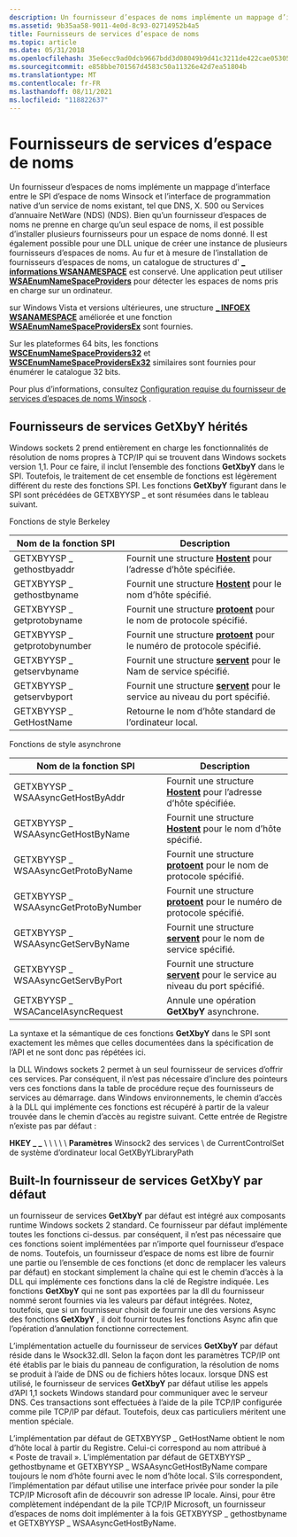 ```yaml
---
description: Un fournisseur d’espaces de noms implémente un mappage d’interface entre le SPI d’espace de noms Winsock et l’interface de programmation native d’un service de noms existant, tel que DNS, X. 500 ou Services d’annuaire NetWare (NDS) (NDS).
ms.assetid: 9b35aa58-9011-4e0d-8c93-02714952b4a5
title: Fournisseurs de services d’espace de noms
ms.topic: article
ms.date: 05/31/2018
ms.openlocfilehash: 35e6ecc9ad0dcb9667bdd3d08049b9d41c3211de422cae0530506f6103494527
ms.sourcegitcommit: e858bbe701567d4583c50a11326e42d7ea51804b
ms.translationtype: MT
ms.contentlocale: fr-FR
ms.lasthandoff: 08/11/2021
ms.locfileid: "118822637"
---
```

# <a name="namespace-service-providers"></a>Fournisseurs de services d’espace de noms

Un fournisseur d’espaces de noms implémente un mappage d’interface entre le SPI d’espace de noms Winsock et l’interface de programmation native d’un service de noms existant, tel que DNS, X. 500 ou Services d’annuaire NetWare (NDS) (NDS). Bien qu’un fournisseur d’espaces de noms ne prenne en charge qu’un seul espace de noms, il est possible d’installer plusieurs fournisseurs pour un espace de noms donné. Il est également possible pour une DLL unique de créer une instance de plusieurs fournisseurs d’espaces de noms. Au fur et à mesure de l’installation de fournisseurs d’espaces de noms, un catalogue de structures d' [**\_ informations WSANAMESPACE**](/windows/desktop/api/Winsock2/ns-winsock2-wsanamespace_infow) est conservé. Une application peut utiliser [**WSAEnumNameSpaceProviders**](/windows/desktop/api/Winsock2/nf-winsock2-wsaenumnamespaceprovidersa) pour détecter les espaces de noms pris en charge sur un ordinateur.

sur Windows Vista et versions ultérieures, une structure [**\_ INFOEX WSANAMESPACE**](/windows/desktop/api/Winsock2/ns-winsock2-wsanamespace_infoexw) améliorée et une fonction [**WSAEnumNameSpaceProvidersEx**](/windows/desktop/api/Winsock2/nf-winsock2-wsaenumnamespaceprovidersexa) sont fournies.

Sur les plateformes 64 bits, les fonctions [**WSCEnumNameSpaceProviders32**](/windows/desktop/api/Ws2spi/nf-ws2spi-wscenumnamespaceproviders32) et [**WSCEnumNameSpaceProvidersEx32**](/windows/desktop/api/Ws2spi/nf-ws2spi-wscenumnamespaceprovidersex32) similaires sont fournies pour énumérer le catalogue 32 bits.

Pour plus d’informations, consultez [Configuration requise du fournisseur de services d’espaces de noms Winsock](winsock-namespace-service-provider-requirements.md) .

## <a name="legacy-getxbyy-service-providers"></a>Fournisseurs de services GetXbyY hérités

Windows sockets 2 prend entièrement en charge les fonctionnalités de résolution de noms propres à TCP/IP qui se trouvent dans Windows sockets version 1,1. Pour ce faire, il inclut l’ensemble des fonctions **GetXbyY** dans le SPI. Toutefois, le traitement de cet ensemble de fonctions est légèrement différent du reste des fonctions SPI. Les fonctions **GetXbyY** figurant dans le SPI sont précédées de GETXBYYSP \_ et sont résumées dans le tableau suivant.

Fonctions de style Berkeley



| Nom de la fonction SPI           | Description                                                                              |
|-----------------------------|------------------------------------------------------------------------------------------|
| GETXBYYSP \_ gethostbyaddr    | Fournit une structure [**Hostent**](/windows/desktop/api/winsock/ns-winsock-hostent) pour l’adresse d’hôte spécifiée.        |
| GETXBYYSP \_ gethostbyname    | Fournit une structure [**Hostent**](/windows/desktop/api/winsock/ns-winsock-hostent) pour le nom d’hôte spécifié.           |
| GETXBYYSP \_ getprotobyname   | Fournit une structure [**protoent**](/windows/desktop/api/winsock/ns-winsock-protoent) pour le nom de protocole spécifié.     |
| GETXBYYSP \_ getprotobynumber | Fournit une structure [**protoent**](/windows/desktop/api/winsock/ns-winsock-protoent) pour le numéro de protocole spécifié.   |
| GETXBYYSP \_ getservbyname    | Fournit une structure [**servent**](/windows/desktop/api/winsock/ns-winsock-servent) pour le Nam de service spécifié.        |
| GETXBYYSP \_ getservbyport    | Fournit une structure [**servent**](/windows/desktop/api/winsock/ns-winsock-servent) pour le service au niveau du port spécifié. |
| GETXBYYSP \_ GetHostName      | Retourne le nom d’hôte standard de l’ordinateur local.                                   |



 

Fonctions de style asynchrone



| Nom de la fonction SPI                   | Description                                                                              |
|-------------------------------------|------------------------------------------------------------------------------------------|
| GETXBYYSP \_ WSAAsyncGetHostByAddr    | Fournit une structure [**Hostent**](/windows/desktop/api/winsock/ns-winsock-hostent) pour l’adresse d’hôte spécifiée.        |
| GETXBYYSP \_ WSAAsyncGetHostByName    | Fournit une structure [**Hostent**](/windows/desktop/api/winsock/ns-winsock-hostent) pour le nom d’hôte spécifié.           |
| GETXBYYSP \_ WSAAsyncGetProtoByName   | Fournit une structure [**protoent**](/windows/desktop/api/winsock/ns-winsock-protoent) pour le nom de protocole spécifié.     |
| GETXBYYSP \_ WSAAsyncGetProtoByNumber | Fournit une structure [**protoent**](/windows/desktop/api/winsock/ns-winsock-protoent) pour le numéro de protocole spécifié.   |
| GETXBYYSP \_ WSAAsyncGetServByName    | Fournit une structure [**servent**](/windows/desktop/api/winsock/ns-winsock-servent) pour le nom de service spécifié.        |
| GETXBYYSP \_ WSAAsyncGetServByPort    | Fournit une structure [**servent**](/windows/desktop/api/winsock/ns-winsock-servent) pour le service au niveau du port spécifié. |
| GETXBYYSP \_ WSACancelAsyncRequest    | Annule une opération **GetXbyY** asynchrone.                                           |



 

La syntaxe et la sémantique de ces fonctions **GetXbyY** dans le SPI sont exactement les mêmes que celles documentées dans la spécification de l’API et ne sont donc pas répétées ici.

la DLL Windows sockets 2 permet à un seul fournisseur de services d’offrir ces services. Par conséquent, il n’est pas nécessaire d’inclure des pointeurs vers ces fonctions dans la table de procédure reçue des fournisseurs de services au démarrage. dans Windows environnements, le chemin d’accès à la DLL qui implémente ces fonctions est récupéré à partir de la valeur trouvée dans le chemin d’accès au registre suivant. Cette entrée de Registre n’existe pas par défaut :

**HKEY \_ \_** \\  \\  \\  \\  \\ **Paramètres** Winsock2 des services \\  de CurrentControlSet de système d’ordinateur local GetXByYLibraryPath

## <a name="built-in-default-getxbyy-service-provider"></a>Built-In fournisseur de services GetXbyY par défaut

un fournisseur de services **GetXbyY** par défaut est intégré aux composants runtime Windows sockets 2 standard. Ce fournisseur par défaut implémente toutes les fonctions ci-dessus. par conséquent, il n’est pas nécessaire que ces fonctions soient implémentées par n’importe quel fournisseur d’espace de noms. Toutefois, un fournisseur d’espace de noms est libre de fournir une partie ou l’ensemble de ces fonctions (et donc de remplacer les valeurs par défaut) en stockant simplement la chaîne qui est le chemin d’accès à la DLL qui implémente ces fonctions dans la clé de Registre indiquée. Les fonctions **GetXbyY** qui ne sont pas exportées par la dll du fournisseur nommé seront fournies via les valeurs par défaut intégrées. Notez, toutefois, que si un fournisseur choisit de fournir une des versions Async des fonctions **GetXbyY** , il doit fournir toutes les fonctions Async afin que l’opération d’annulation fonctionne correctement.

L’implémentation actuelle du fournisseur de services **GetXbyY** par défaut réside dans le Wsock32.dll. Selon la façon dont les paramètres TCP/IP ont été établis par le biais du panneau de configuration, la résolution de noms se produit à l’aide de DNS ou de fichiers hôtes locaux. lorsque DNS est utilisé, le fournisseur de services **GetXbyY** par défaut utilise les appels d’API 1,1 sockets Windows standard pour communiquer avec le serveur DNS. Ces transactions sont effectuées à l’aide de la pile TCP/IP configurée comme pile TCP/IP par défaut. Toutefois, deux cas particuliers méritent une mention spéciale.

L’implémentation par défaut de GETXBYYSP \_ GetHostName obtient le nom d’hôte local à partir du Registre. Celui-ci correspond au nom attribué à « Poste de travail ». L’implémentation par défaut de GETXBYYSP \_ gethostbyname et GETXBYYSP \_ WSAAsyncGetHostByName compare toujours le nom d’hôte fourni avec le nom d’hôte local. S’ils correspondent, l’implémentation par défaut utilise une interface privée pour sonder la pile TCP/IP Microsoft afin de découvrir son adresse IP locale. Ainsi, pour être complètement indépendant de la pile TCP/IP Microsoft, un fournisseur d’espaces de noms doit implémenter à la fois GETXBYYSP \_ gethostbyname et GETXBYYSP \_ WSAAsyncGetHostByName.

 

 



